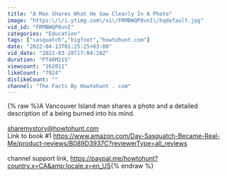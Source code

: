 ```yaml
---
title: "A Man Shares What He Saw Clearly In A Photo"
image: "https:\/\/i.ytimg.com\/vi\/FRMBWQP8vnI\/hqdefault.jpg"
vid_id: "FRMBWQP8vnI"
categories: "Education"
tags: ["sasquatch","bigfoot","howtohunt.com"]
date: "2022-04-13T01:25:25+03:00"
vid_date: "2022-03-28T17:04:28Z"
duration: "PT46M21S"
viewcount: "162011"
likeCount: "7924"
dislikeCount: ""
channel: "The Facts By Howtohunt . com"
---
```

{% raw %}A Vancouver Island man shares a photo and a detailed description of a being burned into his mind.<br /><br />sharemystory@howtohunt.com <br />Link to book #1 <a rel="nofollow" target="blank" href="https://www.amazon.com/Day-Sasquatch-Became-Real-Me/product-reviews/B089D3937C?reviewerType=all_reviews">https://www.amazon.com/Day-Sasquatch-Became-Real-Me/product-reviews/B089D3937C?reviewerType=all_reviews</a><br /><br />channel support link, <a rel="nofollow" target="blank" href="https://paypal.me/howtohunt?country.x=CA&amp;locale.x=en_US">https://paypal.me/howtohunt?country.x=CA&amp;locale.x=en_US</a>{% endraw %}
